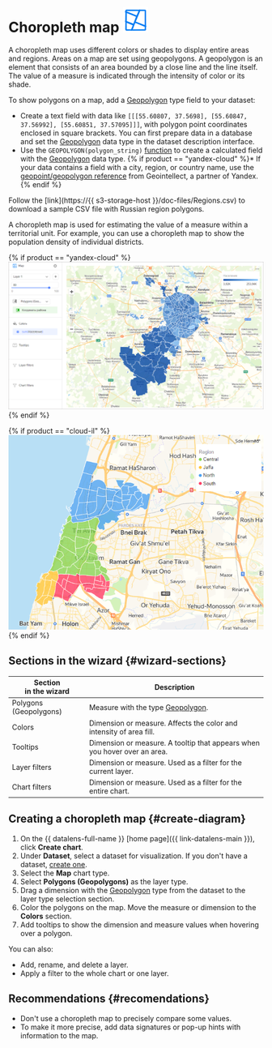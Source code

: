 # Choropleth map ![](../../_assets/datalens/heatmap.svg)

A choropleth map uses different colors or shades to display entire areas and regions. Areas on a map are set using geopolygons. A geopolygon is an element that consists of an area bounded by a close line and the line itself. The value of a measure is indicated through the intensity of color or its shade.

To show polygons on a map, add a [Geopolygon](../concepts/data-types.md#geopolygon) type field to your dataset:

* Create a text field with data like `[[[55.60807, 37.5698], [55.60847, 37.56992], [55.60851, 37.57095]]]`, with polygon point coordinates enclosed in square brackets. You can first prepare data in a database and set the [Geopolygon](../concepts/data-types.md#geopolygon) data type in the dataset description interface.
* Use the `GEOPOLYGON(polygon_string)` [function](../function-ref/GEOPOLYGON.md) to create a calculated field with the [Geopolygon](../concepts/data-types.md#geopolygon) data type.
{% if product == "yandex-cloud" %}* If your data contains a field with a city, region, or country name, use the [geopoint/geopolygon reference](https://geointellect.com/files/geo_for_datalens.zip) from Geointellect, a partner of Yandex.{% endif %}

Follow the [link](https://{{ s3-storage-host }}/doc-files/Regions.csv) to download a sample CSV file with Russian region polygons.

A choropleth map is used for estimating the value of a measure within a territorial unit. For example, you can use a choropleth map to show the population density of individual districts.

{% if product == "yandex-cloud" %}![choropleth-map](../../_assets/datalens/visualization-ref/choropleth-map/choropleth-map.png){% endif %}

{% if product == "cloud-il" %}![choropleth-map](../../_assets/datalens/visualization-ref/choropleth-map/choropleth-map-il.png){% endif %}

## Sections in the wizard {#wizard-sections}

| Section<br/> in the wizard | Description |
----- | ----
| Polygons (Geopolygons) | Measure with the type [Geopolygon](../concepts/data-types.md#geopolygon). |
| Colors | Dimension or measure. Affects the color and intensity of area fill. |
| Tooltips | Dimension or measure. A tooltip that appears when you hover over an area. |
| Layer filters | Dimension or measure. Used as a filter for the current layer. |
| Chart filters | Dimension or measure. Used as a filter for the entire chart. |

## Creating a choropleth map {#create-diagram}

1. On the {{ datalens-full-name }} [home page]({{ link-datalens-main }}), click **Create chart**.
1. Under **Dataset**, select a dataset for visualization. If you don't have a dataset, [create one](../operations/dataset/create.md).
1. Select the **Map** chart type.
1. Select **Polygons (Geopolygons)** as the layer type.
1. Drag a dimension with the [Geopolygon](../concepts/data-types.md#geopolygon) type from the dataset to the layer type selection section.
1. Color the polygons on the map. Move the measure or dimension to the **Colors** section.
1. Add tooltips to show the dimension and measure values when hovering over a polygon.

You can also:

* Add, rename, and delete a layer.
* Apply a filter to the whole chart or one layer.

## Recommendations {#recomendations}

* Don't use a choropleth map to precisely compare some values.
* To make it more precise, add data signatures or pop-up hints with information to the map.
